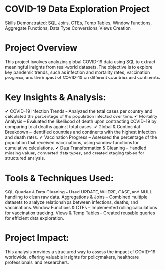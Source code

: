 # COVID-19 Data Exploration Project
Skills Demonstrated: SQL Joins, CTEs, Temp Tables, Window Functions, Aggregate Functions, Data Type Conversions, Views Creation

# Project Overview
This project involves analyzing global COVID-19 data using SQL to extract meaningful insights from real-world datasets. The objective is to explore key pandemic trends, such as infection and mortality rates, vaccination progress, and the impact of COVID-19 on different countries and continents.

# Key Insights & Analysis:
✔ COVID-19 Infection Trends – Analyzed the total cases per country and calculated the percentage of the population infected over time.
✔ Mortality Analysis – Evaluated the likelihood of death upon contracting COVID-19 by comparing total deaths against total cases.
✔ Global & Continental Breakdown – Identified countries and continents with the highest infection and death rates.
✔ Vaccination Progress – Assessed the percentage of the population that received vaccinations, using window functions for cumulative calculations.
✔ Data Transformation & Cleaning – Handled missing values, converted data types, and created staging tables for structured analysis.

# Tools & Techniques Used:
SQL Queries & Data Cleaning – Used UPDATE, WHERE, CASE, and NULL handling to clean raw data.
Aggregations & Joins – Combined multiple datasets to analyze relationships between infections, deaths, and vaccinations.
Window Functions & CTEs – Implemented rolling calculations for vaccination tracking.
Views & Temp Tables – Created reusable queries for efficient data exploration.

# Project Impact:
This analysis provides a structured way to assess the impact of COVID-19 worldwide, offering valuable insights for policymakers, healthcare professionals, and researchers.
